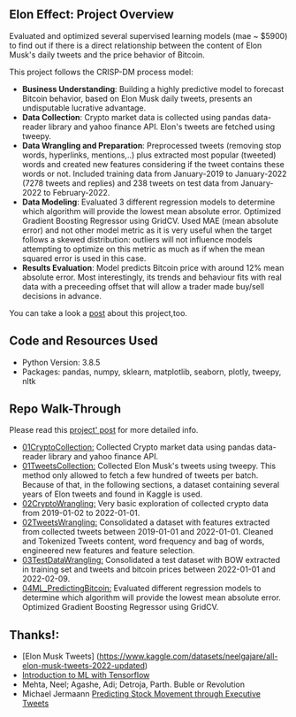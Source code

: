 ## Elon Effect: Project Overview

Evaluated and optimized several supervised learning models (mae ~ $5900) to find out if there is a direct relationship between the content of Elon Musk's daily tweets and the price behavior of Bitcoin. 

This project follows the CRISP-DM process model:
- **Business Understanding**: Building a highly predictive model to forecast Bitcoin behavior, based on Elon Musk daily tweets, presents an undisputable lucrative advantage.  
- **Data Collection**: Crypto market data is collected using pandas data-reader library and yahoo finance API. Elon's tweets are fetched using tweepy.
- **Data Wrangling and Preparation**: Preprocessed tweets (removing stop words, hyperlinks, mentions,..) plus extracted most popular (tweeted) words and created new features considering if the tweet contains these words or not. Included training data from January-2019 to January-2022 (7278 tweets and replies) and 238 tweets on test data from January-2022 to February-2022.
- **Data Modeling**: Evaluated 3 different regression models to determine which algorithm will provide the lowest mean absolute error. Optimized Gradient Boosting Regressor using GridCV. Used MAE (mean absolute error) and not other model metric as it is very useful when the target follows a skewed distribution: outliers will not influence models attempting to optimize on this metric as much as if when the mean squared error is used in this case.
- **Results Evaluation**: Model predicts Bitcoin price with around 12% mean absolute error. Most interestingly, its trends and behaviour fits with real data with a preceeding offset that will allow a trader made buy/sell decisions in advance. 

You can take a look a [post](https://montsebenito.github.io/elonmusk/) about this project,too.


## Code and Resources Used
- Python Version: 3.8.5
- Packages: pandas, numpy, sklearn, matplotlib, seaborn, plotly, tweepy, nltk


## Repo Walk-Through
Please read this [project' post](https://montsebenito.github.io/elonmusk) for more detailed info.

- [01CryptoCollection:](https://github.com/montsebenito/eloneffect/blob/01CryptoCollection.ipynb) Collected Crypto market data using pandas data-reader library and yahoo finance API.
- [01TweetsCollection:](https://github.com/montsebenito/eloneffect/blob/01TweetsCollection.ipynb) Collected Elon Musk's tweets using tweepy. This method only allowed to fetch a few hundred of tweets per batch. Because of that, in the following sections, a dataset containing several years of Elon tweets and found in Kaggle is used.
- [02CryptoWrangling:](https://github.com/montsebenito/eloneffect/blob/02CryptoWrangling.ipynb) Very basic exploration of collected crypto data from 2019-01-02 to 2022-01-01.
- [02TweetsWrangling:](https://github.com/montsebenito/eloneffect/blob/02TweetsWrangling.ipynb) Consolidated a dataset with features extracted from collected tweets between 2019-01-01 and 2022-01-01. Cleaned and Tokenized Tweets content, word frequency and bag of words, engineered new features and feature selection.
- [03TestDataWrangling:](https://github.com/montsebenito/eloneffect/blob/03TestDataWrangling.ipynb) Consolidated a test dataset with BOW extracted in training set and tweets and bitcoin prices between 2022-01-01 and 2022-02-09.
- [04ML_PredictingBitcoin:](https://github.com/montsebenito/eloneffect/blob/04ML-Bitcoin.ipynb) Evaluated different regression models to determine which algorithm will provide the lowest mean absolute error. Optimized Gradient Boosting Regressor using GridCV.


## Thanks!:
- [Elon Musk Tweets] (https://www.kaggle.com/datasets/neelgajare/all-elon-musk-tweets-2022-updated)
- [Introduction to ML with Tensorflow](https://www.udacity.com/course/intro-to-machine-learning-with-tensorflow-nanodegree--nd230)
- Mehta, Neel; Agashe, Adi; Detroja, Parth. Buble or Revolution 
- Michael Jermaann [Predicting Stock Movement through Executive Tweets](https://web.stanford.edu/class/archive/cs/cs224n/cs224n.1174/reports/2743946.pdf)

